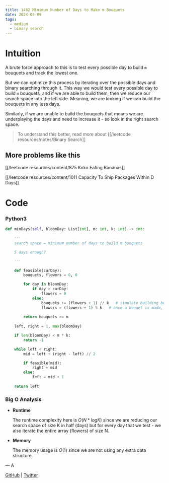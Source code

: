 ```yaml
---
title: 1482 Minimum Number of Days to Make m Bouquets
date: 2024-08-09
tags:
  - medium
  - binary search
---
```


# Intuition

A brute force approach to this is to test every possible day to build `m` bouquets and track the lowest one.

But we can optimize this process by iterating over the possible days and binary searching through it. This way we would test every possible day to build `m` bouquets, and if we are able to build them, then we reduce our search space into the left side. Meaning, we are looking if we can build the bouquets in any less days.

Similarly, if we are unable to build the bouquets that means we are underplaying the days and need to increase it - so look in the right search space.

> To understand this better, read more about [[/leetcode resources/notes/Binary Search]]

## More problems like this

[[/leetcode resources/content/875 Koko Eating Bananas]]

[[/leetcode resources/content/1011 Capacity To Ship Packages Within D Days]]

# Code

### Python3

```python
def minDays(self, bloomDay: List[int], m: int, k: int) -> int:
    
    '''
    search space = minimum number of days to build m bouquets

    5 days enough?

    '''

    def feasible(curDay):
        bouquets, flowers = 0, 0

        for day in bloomDay:
            if day > curDay:
                flowers = 0
            else:
                bouquets += (flowers + 1) // k   # simulate building bouquets
                flowers = (flowers + 1) % k   # once a bouqet is made, update flowers to remaining flowers since flowers cannot be reused
            
        return bouquets >= m
    
    left, right = 1, max(bloomDay)

    if len(bloomDay) < m * k:
        return -1

    while left < right:
        mid = left + (right - left) // 2

        if feasible(mid):
            right = mid
        else:
            left = mid + 1
    
    return left
```

### Big O Analysis

- **Runtime**

  The runtime complexity here is $O(N * log K)$ since we are reducing our search space of size K in half (days) but for every day that we test - we also iterate the entire array (flowers) of size N.

- **Memory**

  The memory usage is $O(1)$ since we are not using any extra data structure.

— A

[GitHub](https://github.com/AtharvaKamble) | [Twitter](https://twitter.com/AtharvaKamble07)
